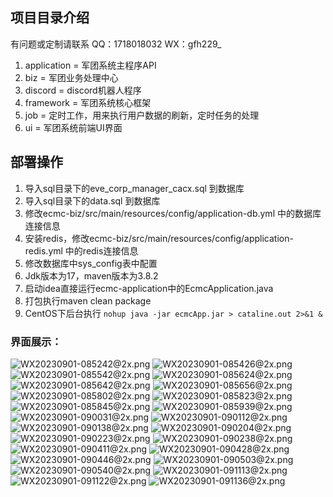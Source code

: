 ## 项目目录介绍
有问题或定制请联系 QQ：1718018032 WX：gfh229_
1. application = 军团系统主程序API
2. biz = 军团业务处理中心
3. discord = discord机器人程序
4. framework = 军团系统核心框架
5. job = 定时工作，用来执行用户数据的刷新，定时任务的处理
6. ui = 军团系统前端UI界面
## 部署操作
1. 导入sql目录下的eve_corp_manager_cacx.sql 到数据库
2. 导入sql目录下的data.sql 到数据库
3. 修改ecmc-biz/src/main/resources/config/application-db.yml 中的数据库连接信息
4. 安装redis，修改ecmc-biz/src/main/resources/config/application-redis.yml 中的redis连接信息
5. 修改数据库中sys_config表中配置
6. Jdk版本为17，maven版本为3.8.2
7. 启动idea直接运行ecmc-application中的EcmcApplication.java
8. 打包执行maven clean package
9. CentOS下后台执行 `nohup java -jar ecmcApp.jar > cataline.out 2>&1 &`

### 界面展示：
![WX20230901-085242@2x.png](images%2FWX20230901-085242%402x.png)
![WX20230901-085426@2x.png](images%2FWX20230901-085426%402x.png)
![WX20230901-085542@2x.png](images%2FWX20230901-085542%402x.png)
![WX20230901-085624@2x.png](images%2FWX20230901-085624%402x.png)
![WX20230901-085642@2x.png](images%2FWX20230901-085642%402x.png)
![WX20230901-085656@2x.png](images%2FWX20230901-085656%402x.png)
![WX20230901-085802@2x.png](images%2FWX20230901-085802%402x.png)
![WX20230901-085823@2x.png](images%2FWX20230901-085823%402x.png)
![WX20230901-085845@2x.png](images%2FWX20230901-085845%402x.png)
![WX20230901-085939@2x.png](images%2FWX20230901-085939%402x.png)
![WX20230901-090031@2x.png](images%2FWX20230901-090031%402x.png)
![WX20230901-090112@2x.png](images%2FWX20230901-090112%402x.png)
![WX20230901-090138@2x.png](images%2FWX20230901-090138%402x.png)
![WX20230901-090204@2x.png](images%2FWX20230901-090204%402x.png)
![WX20230901-090223@2x.png](images%2FWX20230901-090223%402x.png)
![WX20230901-090238@2x.png](images%2FWX20230901-090238%402x.png)
![WX20230901-090411@2x.png](images%2FWX20230901-090411%402x.png)
![WX20230901-090428@2x.png](images%2FWX20230901-090428%402x.png)
![WX20230901-090446@2x.png](images%2FWX20230901-090446%402x.png)
![WX20230901-090503@2x.png](images%2FWX20230901-090503%402x.png)
![WX20230901-090540@2x.png](images%2FWX20230901-090540%402x.png)
![WX20230901-091113@2x.png](images%2FWX20230901-091113%402x.png)
![WX20230901-091122@2x.png](images%2FWX20230901-091122%402x.png)
![WX20230901-091136@2x.png](images%2FWX20230901-091136%402x.png)
